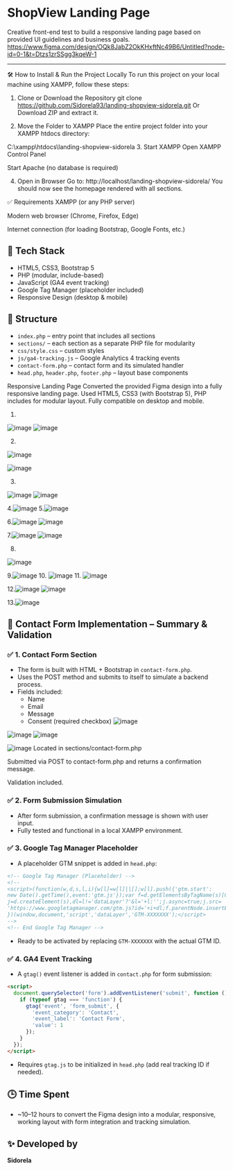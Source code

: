 # ShopView Landing Page

Creative front-end test to build a responsive landing page based on provided UI guidelines and business goals.
https://www.figma.com/design/OQk8JabZ2OkKHxftNc49B6/Untitled?node-id=0-1&t=Dtzs1zrSSgg3kqeW-1

---

🛠️ How to Install & Run the Project Locally
To run this project on your local machine using XAMPP, follow these steps:

1. Clone or Download the Repository
git clone https://github.com/Sidorela93/landing-shopview-sidorela.git
Or Download ZIP and extract it.

2. Move the Folder to XAMPP
Place the entire project folder into your XAMPP htdocs directory:

C:\xampp\htdocs\landing-shopview-sidorela
3. Start XAMPP
Open XAMPP Control Panel

Start Apache (no database is required)

4. Open in Browser
Go to:
http://localhost/landing-shopview-sidorela/
You should now see the homepage rendered with all sections.

✅ Requirements
XAMPP (or any PHP server)

Modern web browser (Chrome, Firefox, Edge)

Internet connection (for loading Bootstrap, Google Fonts, etc.)

## 🔧 Tech Stack
- HTML5, CSS3, Bootstrap 5
- PHP (modular, include-based)
- JavaScript (GA4 event tracking)
- Google Tag Manager (placeholder included)
- Responsive Design (desktop & mobile)


## 📁 Structure
- `index.php` – entry point that includes all sections
- `sections/` – each section as a separate PHP file for modularity
- `css/style.css` – custom styles
- `js/ga4-tracking.js` – Google Analytics 4 tracking events
- `contact-form.php` – contact form and its simulated handler
- `head.php`, `header.php`, `footer.php` – layout base components

Responsive Landing Page
Converted the provided Figma design into a fully responsive landing page.
Used HTML5, CSS3 (with Bootstrap 5), PHP includes for modular layout.
Fully compatible on desktop and mobile.

1.
![image](https://github.com/user-attachments/assets/46120c2a-b3dd-4401-a983-9ff97af7f53a)
![image](https://github.com/user-attachments/assets/8162cbf9-79c3-4d03-85bd-395c79308d21)

2.
![image](https://github.com/user-attachments/assets/878b83df-11dc-465b-87eb-64785ba79669)

![image](https://github.com/user-attachments/assets/64bdd03f-8556-496a-a5ec-0d3b35311030)

3.
![image](https://github.com/user-attachments/assets/21c0f072-4bd7-46b0-a343-930c5c82625a)
![image](https://github.com/user-attachments/assets/7ce323fb-9e88-413f-8282-c28b00f1af3b)

4.![image](https://github.com/user-attachments/assets/bcba68b8-87b4-465b-9612-761baf1c716d)
5.![image](https://github.com/user-attachments/assets/aee48959-8dc4-4bc6-b818-696479052a81)


6.![image](https://github.com/user-attachments/assets/ad379c5b-f41b-4e98-abc6-7bb576639695)
![image](https://github.com/user-attachments/assets/32116e7e-69b8-4b37-91ea-d2bf28cb80e5)

7.![image](https://github.com/user-attachments/assets/ccf3caa5-4f67-4f97-a034-a8e433ce08d0)
![image](https://github.com/user-attachments/assets/57a29468-c977-4709-8a0c-1f65ea254dee)

8.
![image](https://github.com/user-attachments/assets/b001d04e-b8dc-47f5-9df7-78d957ffd60f)

9.![image](https://github.com/user-attachments/assets/7e2c21fe-5117-4f43-8ec1-dbf4e9abcf5f)
10. ![image](https://github.com/user-attachments/assets/abf3b853-325c-401e-91bc-a95cb16ec54d)
11. ![image](https://github.com/user-attachments/assets/18ca84d6-40b0-41b5-a834-77dff5667ecd)


12.![image](https://github.com/user-attachments/assets/3aee1f59-beac-4050-80d7-b39076d15f94)
![image](https://github.com/user-attachments/assets/6546b903-ad34-4c49-9534-5d72a9820392)

13.![image](https://github.com/user-attachments/assets/221c8c87-1d10-4fb2-bc30-235383eafd8d)


## 📩 Contact Form Implementation – Summary & Validation

### ✅ 1. Contact Form Section
- The form is built with HTML + Bootstrap in `contact-form.php`.
- Uses the POST method and submits to itself to simulate a backend process.
- Fields included:
  - Name
  - Email
  - Message
  - Consent (required checkbox)
  ![image](https://github.com/user-attachments/assets/b41344b3-4674-4595-bbea-ad5dbe1f57c6)

![image](https://github.com/user-attachments/assets/16177c68-10ea-4f3e-88c0-e21ccb9c263a)
![image](https://github.com/user-attachments/assets/27293227-0da6-41ce-b31f-5facf640a7e3)

![image](https://github.com/user-attachments/assets/b1ce79ae-f2d1-48d7-b625-609f89645d15)
Located in sections/contact-form.php

Submitted via POST to contact-form.php and returns a confirmation message.

Validation included.

### ✅ 2. Form Submission Simulation
- After form submission, a confirmation message is shown with user input.
- Fully tested and functional in a local XAMPP environment.

### ✅ 3. Google Tag Manager Placeholder
- A placeholder GTM snippet is added in `head.php`:
```html
<!-- Google Tag Manager (Placeholder) -->
<!--
<script>(function(w,d,s,l,i){w[l]=w[l]||[];w[l].push({'gtm.start':
new Date().getTime(),event:'gtm.js'});var f=d.getElementsByTagName(s)[0],
j=d.createElement(s),dl=l!='dataLayer'?'&l='+l:'';j.async=true;j.src=
'https://www.googletagmanager.com/gtm.js?id='+i+dl;f.parentNode.insertBefore(j,f);
})(window,document,'script','dataLayer','GTM-XXXXXXX');</script>
-->
<!-- End Google Tag Manager -->
```
- Ready to be activated by replacing `GTM-XXXXXXX` with the actual GTM ID.

### ✅ 4. GA4 Event Tracking
- A `gtag()` event listener is added in `contact.php` for form submission:
```html
<script>
  document.querySelector('form').addEventListener('submit', function () {
    if (typeof gtag === 'function') {
      gtag('event', 'form_submit', {
        'event_category': 'Contact',
        'event_label': 'Contact Form',
        'value': 1
      });
    }
  });
</script>
```
- Requires `gtag.js` to be initialized in `head.php` (add real tracking ID if needed).


## 🕒 Time Spent
- ~10–12 hours to convert the Figma design into a modular, responsive, working layout with form integration and tracking simulation.

## ✨ Developed by
**Sidorela** 
